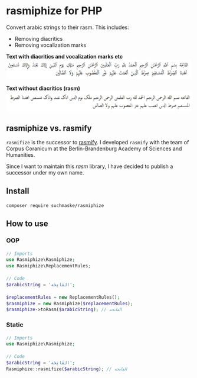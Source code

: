 # rasmiphize for PHP

Convert arabic strings to their rasm. This includes:

* Removing diacritics
* Removing vocalization marks

**Text with diacritics and vocalization marks etc**
![First sura of the Qur'an with diacritics and vocalization marks etc](assets/quranic_text_with_diacritics.png)

**Text without diacritics (rasm)**
![First sura of the Qur'an rasmified](assets/quranic_text_rasmifized.png)

## rasmiphize vs. rasmify

`rasmifize` is the successor to [rasmify](https://github.com/telota/rasmify/). I developed `rasmify` with the team of Corpus Coranicum at the Berlin-Brandenburg Academy of Sciences and Humanities.

Since I want to maintain this *rasm* library, I have decided to publish a successor under my own name.

## Install

```
composer require suchmaske/rasmiphize
```

## How to use

### OOP

```php
// Imports
use Rasmiphize\Rasmiphize;
use Rasmiphize\ReplacementRules;

// Code
$arabicString = 'الفَاتِحَة';

$replacementRules = new ReplacementRules();
$rasmiphize = new Rasmiphize($replacementRules);
$rasmiphize->toRasm($arabicString); // الڡاٮحه
```

### Static

```php
// Imports
use Rasmiphize\Rasmiphize;

// Code
$arabicString = 'الفَاتِحَة';
Rasmiphize::rasmifize($arabicString); // الڡاٮحه
```